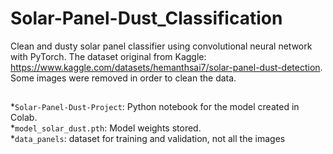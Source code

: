 # Solar-Panel-Dust_Classification
Clean and dusty solar panel classifier using convolutional neural network with PyTorch. The dataset original from Kaggle:
https://www.kaggle.com/datasets/hemanthsai7/solar-panel-dust-detection. Some images were removed in order to clean the data.

##
 *`Solar-Panel-Dust-Project`: Python notebook for the model created in Colab.<br />
 *`model_solar_dust.pth`: Model weights stored.<br />
 *`data_panels`: dataset for training and validation, not all the images
